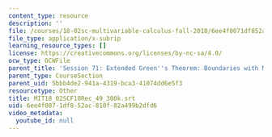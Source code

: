 ```yaml
---
content_type: resource
description: ''
file: /courses/18-02sc-multivariable-calculus-fall-2010/6ee4f0071df852ac810f82a499b2dfd6_MIT18_02SCF10Rec_49_300k.vtt
file_type: application/x-subrip
learning_resource_types: []
license: https://creativecommons.org/licenses/by-nc-sa/4.0/
ocw_type: OCWFile
parent_title: 'Session 71: Extended Green''s Theorem: Boundaries with Multiple Pieces'
parent_type: CourseSection
parent_uid: 5bbb4de2-941a-4319-bca3-41074dd6e5f3
resourcetype: Other
title: MIT18_02SCF10Rec_49_300k.srt
uid: 6ee4f007-1df8-52ac-810f-82a499b2dfd6
video_metadata:
  youtube_id: null
---
```

